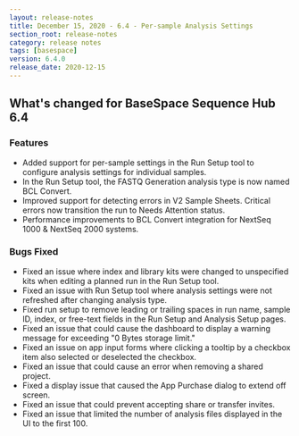 ```yaml
---
layout: release-notes
title: December 15, 2020 - 6.4 - Per-sample Analysis Settings
section_root: release-notes
category: release notes
tags: [basespace]
version: 6.4.0
release_date: 2020-12-15
---
```


## What's changed for BaseSpace Sequence Hub 6.4

### Features
 - Added support for per-sample settings in the Run Setup tool to configure analysis settings for individual samples.
 - In the Run Setup tool, the FASTQ Generation analysis type is now named BCL Convert.
 - Improved support for detecting errors in V2 Sample Sheets. Critical errors now transition the run to Needs Attention status.
 - Performance improvements to BCL Convert integration for NextSeq 1000 & NextSeq 2000 systems.

### Bugs Fixed
 - Fixed an issue where index and library kits were changed to unspecified kits when editing a planned run in the Run Setup tool. 
 - Fixed an issue with Run Setup tool where analysis settings were not refreshed after changing analysis type.
 - Fixed run setup to remove leading or trailing spaces in run name, sample ID, index, or free-text fields in the Run Setup and Analysis Setup pages.
 - Fixed an issue that could cause the dashboard to display a warning message for exceeding "0 Bytes storage limit."
 - Fixed an issue on app input forms where clicking a tooltip by a checkbox item also selected or deselected the checkbox.
 - Fixed an issue that could cause an error when removing a shared project.
 - Fixed a display issue that caused the App Purchase dialog to extend off screen.
 - Fixed an issue that could prevent accepting share or transfer invites.
 - Fixed an issue that limited the number of analysis files displayed in the UI to the first 100.

